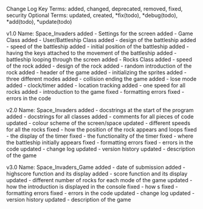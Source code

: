 Change Log Key Terms:
   added, changed, deprecated, removed, fixed, security
Optional Terms:
   updated, created, *fix(todo), *debug(todo), *add(todo), *update(todo)

v1.0
Name: Space_Invaders
added - Settings for the screen
added - Game Class
added - User/Battleship Class
added - design of the battleship
added - speed of the battleship
added - initial position of the battleship
added - having the keys attached to the movement of the battleship
added - battleship looping through the screen
added - Rocks Class
added - speed of the rock
added - design of the rock
added - random introduction of the rock
added - header of the game
added - initializing the sprites
added - three different modes
added - collision ending the game
added - lose mode
added - clock/timer
added - location tracking
added - one speed for all rocks
added - introduction to the game
fixed - formatting errors
fixed - errors in the code

v2.0
Name: Space_Invaders
added - docstrings at the start of the program
added - docstrings for all classes
added - comments for all pieces of code
updated - colour scheme of the screen/space
updated - different speeds for all the rocks
fixed - how the position of the rock appears and loops
fixed - the display of the timer
fixed - the functionality of the timer
fixed - where the battleship initially appears
fixed - formatting errors
fixed - errors in the code
updated - change log
updated - version history
updated - description of the game

v3.0
Name: Space_Invaders_Game
added - date of submission
added - highscore function and its display
added - score function and its display
updated - different number of rocks for each mode of the game
updated - how the introduction is displayed in the console
fixed - how s
fixed - formatting errors
fixed - errors in the code
updated - change log
updated - version history
updated - description of the game
